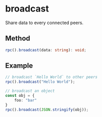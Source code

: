 # broadcast

Share data to every connected peers.

## Method

```typescript
rpc().broadcast(data: string): void;
```

## Example

```typescript
// broadcast `Hello World` to other peers
rpc().broadcast("Hello World");

// broadcast an object
const obj = {
    foo: "bar"
}
rpc().broadcast(JSON.stringify(obj));
```

